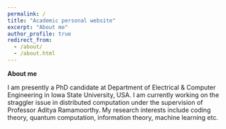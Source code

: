 ```yaml
---
permalink: /
title: "Academic personal website"
excerpt: "About me"
author_profile: true
redirect_from: 
  - /about/
  - /about.html
---
```


**About me**

I am presently a PhD candidate at Department of Electrical & Computer Engineering in Iowa State University, USA. I am currently working on the straggler issue in distributed computation under the supervision of Professor Aditya Ramamoorthy. My research interests include coding theory, quantum computation, information theory, machine learning etc.
